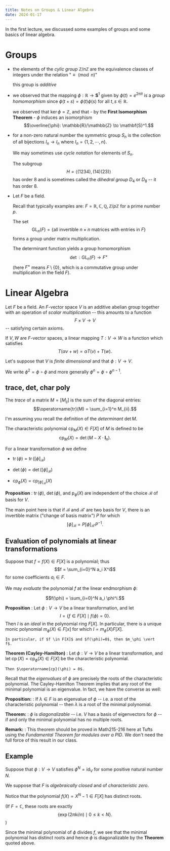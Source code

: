 ```yaml
---
title: Notes on Groups & Linear Algebra
date: 2024-01-17
---
```


In the first lecture, we discussed some examples of groups and some
basics of linear algebra.

# Groups

- the elements of the *cylic group* $\mathbb{Z}/n\mathbb{Z}$ are the
  equivalence classes of integers under the relation "$\equiv
  \pmod{n}$"
  
  this group is *additive*
  
- we observed that the mapping $\phi:\mathbb{R} \to \mathbf{S}^1$
  given by $\phi(t) = e^{2\pi i t}$ is a *group homomorphism*
  since $\phi(t + s) = \phi(t) \phi(s)$ for all $t,s \in \mathbb{R}$.

  we observed that $\ker \phi = \mathbb{Z}$, and that - by the **First
  Isomorphism Theorem** - $\phi$ induces an isomorphism
  $$\overline{\phi}: \mathbb{R}/\mathbb{Z} \to \mathbf{S}^1.$$

- for a non-zero natural number the symmetric group $S_n$ is the
  collection of all bijections $I_n \to I_n$ where $I_n =
  \{1,2,\cdots,n\}$.
  
  We may sometimes use *cycle notation* for elements of $S_n$.
  
  The subgroup $$H=\langle (1234), (14)(23) \rangle$$ has order
  $8$ and is sometimes called the *dihedral group* $D_4$ or $D_8$ --
  it has order 8.

- Let $F$ be a field.

  Recall that typically examples are: $F =
  \mathbb{R},\mathbb{C},\mathbb{Q},\mathbb{Z}/p\mathbb{Z}$ for a prime
  number $p$.

  The set
  $$\operatorname{GL}_n(F) = \{\text{all invertible $n \times n$  matrices with entries in $F$}\}$$
  forms a group under matrix multiplication.

  The determinant function yields a group homomorphism
  $$\det:\operatorname{GL}_n(F) \to F^\times$$ (here $F^\times$ means
  $F \setminus \{0\}$, which is a commutative group under
  multiplication in the field $F$).

# Linear Algebra

Let $F$ be a field. An $F$-vector space $V$ is an additive abelian
group together with an operation of *scalar multiplication* -- this
amounts to a function $$F \times V \to V$$ -- satisfying certain
axioms. 

If $V,W$ are $F$-vector spaces, a linear mapping $T:V \to W$ is a
function which satisfies $$T(\alpha v + w) = \alpha T(v) + T(w).$$

Let's suppose that $V$ is *finite dimensional* and that $\phi:V \to
V$.

We write $\phi^2 = \phi \circ \phi$ and more generally
$\phi^n = \phi \circ \phi^{n-1}$.


## trace, det, char poly

The *trace* of a matrix $M=[M_{ij}]$ is the sum of the diagonal
entries: $$\operatorname{tr}(M) = \sum_{i=1}^n M_{ii}.$$

I'm assuming you recall the definition of the *determinant* $\det M$.

The characteristic polynomial $\operatorname{cp}_M(X) \in F[X]$ of $M$
is defined to be $$\operatorname{cp}_M(X) = \det(M - X \cdot
\mathbf{I}_n).$$

For a linear transformation $\phi$ we define

- $\operatorname{tr}(\phi) = \operatorname{tr}([\phi]_{\mathcal{B}})$

- $\operatorname{det}(\phi) = \operatorname{det}([\phi]_{\mathcal{B}})$

- $\operatorname{cp}_\phi(X) = \operatorname{cp}_{[\phi]_{\mathcal{B}}}(X)$

**Proposition**
  : $\operatorname{tr}(\phi)$, $\operatorname{det}(\phi)$, and
    $\operatorname{p}_\phi(X)$ are independent of the choice $\mathcal{B}$ of basis for $V$.

The main point here is that if $\mathcal{B}$ and $\mathcal{B}'$ are
two basis for $V$, there is an invertible matrix ("change of basis
matrix") $P$ for which $$[\phi]_{\mathcal{B}} = P
[\phi]_{\mathcal{B}'} P^{-1}.$$

## Evaluation of polynomials at linear transformations

Suppose that $f = f(X) \in F[X]$ is a polynomial; thus
$$f = \sum_{i=0}^N a_i X^i$$
for some coefficients $a_i \in F$.

We may *evaluate* the polynomial $f$ at the linear endmorphism $\phi$:

$$f(\phi) = \sum_{i=0}^N a_i \phi^i.$$

**Proposition**
  : Let $\phi:V \to V$ be a linear transformation, and let $$I = \{f
    \in F[X] \mid f(\phi) = 0\}.$$
	Then $I$ is an *ideal* in the polynomial ring $F[X]$. In particular,
	there is a unique monic polynomial $m_\phi(X) \in F[x]$ for which
	$I = m_\phi(X) F[X]$.
	
	In particular, if $f \in F[X]$ and $f(\phi)=0$, then $m_\phi \vert
    f$.


**Theorem (Cayley-Hamilton)**
  : Let $\phi:V \to V$ be a linear transformation, and let
    $\operatorname{cp}(X) = \operatorname{cp}_\phi(X) \in F[X]$ be the characteristic polynomial.
	
	Then $\operatorname{cp}(\phi) = 0$.


Recall that the *eigenvalues* of $\phi$ are precisely the roots of the
characteristic polynomial. The Cayley-Hamilton Theorem implies that
any root of the minimal polynomial is an eigenvalue. In fact, we have
the converse as well:

**Proposition:**
  : If $\lambda \in F$ is an eigenvalue of $\phi$ -- i.e. a root of
  the characteristic polynomial -- then $\lambda$ is a root of the
  minimal polynomial.
  
  
**Theorem:**
  : $\phi$ is *diagonalizable* -- i.e. $V$ has a basis of eigenvectors
    for $\phi$ -- if and only the minimal polynomial has no multiple
    roots.

**Remark:**
  : This theorem should be proved in Math215-216 here at Tufts using
    the *Fundamental Theorem for modules over a PID*. We don't need
    the full force of this result in our class.

## Example

Suppose that $\phi:V \to V$ satisfies $\phi^N = \operatorname{id}_V$
for some positive natural number $N$. 

We suppose that $F$ is *algebraically closed* and of *characteristic zero*.

Notice that the polynomial $f(X) = X^N -1 \in F[X]$ has distinct roots.

(If $F = \mathbb{C}$, these roots are exactly
$$\{\exp(2\pi k i/n) \mid 0 \le k < N\}.$$
)

Since the minimal polynomial of $\phi$ divides $f$, we see that the
minimal polynomial has distinct roots and hence $\phi$ is
diagonalizable by the **Theorem** quoted above.

